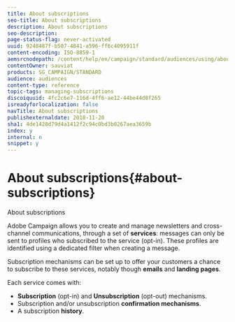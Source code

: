 ```yaml
---
title: About subscriptions
seo-title: About subscriptions
description: About subscriptions
seo-description: 
page-status-flag: never-activated
uuid: 9248487f-b507-4841-a596-ff6c4095911f
content-encoding: ISO-8859-1
aemsrcnodepath: /content/help/en/campaign/standard/audiences/using/about-subscriptions
contentOwner: sauviat
products: SG_CAMPAIGN/STANDARD
audience: audiences
content-type: reference
topic-tags: managing-subscriptions
discoiquuid: 4fc2c6e7-116d-4ff6-ae12-44be44d8f265
isreadyforlocalization: false
navTitle: About subscriptions
publishexternaldate: 2018-11-20
sha1: 4de1428d79d4a1412f2c94c0bd3b0267aea3659b
index: y
internal: n
snippet: y
---
```


# About subscriptions{#about-subscriptions}

About subscriptions

Adobe Campaign allows you to create and manage newsletters and cross-channel communications, through a set of **services**: messages can only be sent to profiles who subscribed to the service (opt-in). These profiles are identified using a dedicated filter when creating a message.

Subscription mechanisms can be set up to offer your customers a chance to subscribe to these services, notably though **emails** and **landing pages**.

Each service comes with:

* **Subscription** (opt-in) and **Unsubscription** (opt-out) mechanisms.
* Subscription and/or unsubscription **confirmation mechanisms**.
* A subscription **history**.

